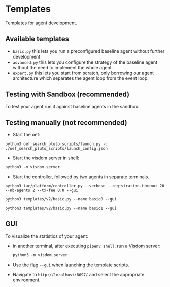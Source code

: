 # Templates
Templates for agent development.

## Available templates

- `basic.py` this lets you run a preconfigured baseline agent without further development
- `advanced.py` this lets you configure the strategy of the baseline agent without the need to implement the whole agent.
- `expert.py` this lets you start from scratch, only borrowing our agent architecture which separates the agent loop from the event loop.

## Testing with Sandbox (recommended)

To test your agent run it against baseline agents in the sandbox.

## Testing manually (not recommended)

- Start the oef:
```
python3 oef_search_pluto_scripts/launch.py -c ./oef_search_pluto_scripts/launch_config.json
```

- Start the visdom server in shell:
```
python3 -m visdom.server
```

- Start the controller, followed by two agents in separate terminals.
```
python3 tac/platform/controller.py --verbose --registration-timeout 20 --nb-agents 2 --tx-fee 0.0 --gui
```
```
python3 templates/v2/basic.py --name basic0 --gui
```
```
python3 templates/v2/basic.py --name basic1 --gui
```

## GUI

To visualize the statistics of your agent:

- in another terminal, after executing `pipenv shell`, run a [Visdom](https://github.com/facebookresearch/visdom) server:

      python3 -m visdom.server
      
- Use the flag `--gui` when launching the template scripts.

- Navigate to `http://localhost:8097/` and select the appropriate environment.